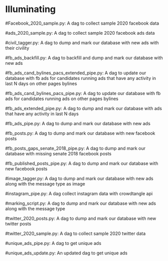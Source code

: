 # Illuminating

#Facebook_2020_sample.py: A dag to collect sample 2020 facebook data

#ads_2020_sample.py: A dag to collect sample 2020 facebook ads data

#civil_tagger.py: A dag to dump and mark our database with new ads with their civility

#fb_ads_backfill.py: A dag to backfill and dump and mark our database with new ads

#fb_ads_cand_bylines_pacs_extended_pipe.py: A dag to update our database with fb ads for candidates running ads that have any activity in last N days on other pages bylines

#fb_ads_cand_bylines_pacs_pipe.py: A dag to update our database with fb ads for candidates running ads on other pages bylines

#fb_ads_extended_pipe.py: A dag to dump and mark our database with ads that have any activity in last N days

#fb_ads_pipe.py: A dag to dump and mark our database with new ads

#fb_posts.py: A dag to dump and mark our database with new facebook posts

#fb_posts_gaps_senate_2018_pipe.py: A dag to dump and mark our database with missing senate 2018 facebook posts

#fb_published_posts_pipe.py: A dag to dump and mark our database with new facebook posts

#image_tagger.py: A dag to dump and mark our database with new ads along with the message type as image 

#instagram_pipe.py: A dag collect instagram data with crowdtangle api

#marking_script.py: A dag to dump and mark our database with new ads along with the message type

#twitter_2020_posts.py: A dag to dump and mark our database with new twitter posts

#twitter_2020_sample.py: A dag to collect sample 2020 twitter data

#unique_ads_pipe.py: A dag to get unique ads

#unique_ads_update.py: An updated dag to get unique ads
